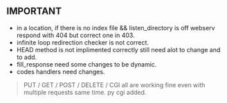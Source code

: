 ## IMPORTANT ##
- in a location, if there is no index file && listen_directory is off webserv respond with 404 but correct one in 403.
- infinite loop redirection checker is not correct.
- HEAD method is not implimented correctly still need alot to change and to add.
- fill_response need some changes to be dynamic.
- codes handlers need changes.


> PUT / GET / POST / DELETE / CGI  all are working fine even with multiple requests same time.
> py cgi added.
